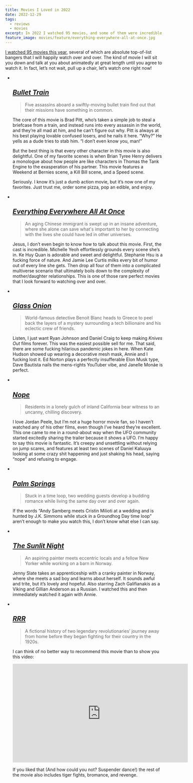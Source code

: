 ```yaml
---
title: Movies I Loved in 2022
date: 2022-12-29
tags:
  - reviews
  - movies
excerpt: In 2022 I watched 95 movies, and some of them were incredible. Let me tell you about them!
feature_image: movies/feature/everything-everywhere-all-at-once.jpg
---
```


[I watched 95 movies this year](https://letterboxd.com/spaceninja/year/2022/), several of which are absolute top-of-list bangers that I will happily watch over and over. The kind of movie I will sit you down and talk at you about animatedly at great length until you agree to watch it. In fact, let’s not wait, pull up a chair, let’s watch one right now!

<ul class="media-list">
<li class="media-list__item">
<div class="media-list__media">

<img src="{{ 'movies/bullet-train.jpg' | imgPath }}" alt="" sizes="{{ media.mediaList.sizes }}" eleventy:widths="{{ media.mediaList.widths }}">

</div>
<div class="media-list__content">

## [_Bullet Train_](https://www.imdb.com/title/tt12593682/)

> Five assassins aboard a swiftly-moving bullet train find out that their missions have something in common.

The core of this movie is Brad Pitt, who’s taken a simple job to steal a briefcase from a train, and instead runs into every assassin in the world, and they’re all mad at him, and he can’t figure out why. Pitt is always at his best playing lovable confused losers, and he nails it here. “Why?” He yells as a dude tries to stab him. “I don’t even know you, man!”

But the best thing is that every other character in this movie is also delightful. One of my favorite scenes is when Brian Tyree Henry delivers a monologue about how people are like characters in Thomas the Tank Engine to the exasperation of his partner. This movie features a Weekend at Bernies scene, a Kill Bill scene, and a Speed scene.

Seriously. I know it’s just a dumb action movie, but it’s now one of my favorites. Just trust me, order some pizza, pop an edible, and enjoy.

</div>
</li>
<li class="media-list__item">
<div class="media-list__media">

<img src="{{ 'movies/everything-everywhere-all-at-once.jpg' | imgPath }}" alt="" sizes="{{ media.mediaList.sizes }}" eleventy:widths="{{ media.mediaList.widths }}">

</div>
<div class="media-list__content">

## [_Everything Everywhere All At Once_](https://www.imdb.com/title/tt6710474/)

> An aging Chinese immigrant is swept up in an insane adventure, where she alone can save what's important to her by connecting with the lives she could have led in other universes.

Jesus, I don’t even begin to know how to talk about this movie. First, the cast is incredible. Michelle Yeoh effortlessly grounds every scene she’s in. Ke Huy Quan is adorable and sweet and delightful. Stephanie Hsu is a fucking force of nature. And Jamie Lee Curtis milks every bit of humor out of every line she gets. Then drop all four of them into a complicated multiverse scenario that ultimately boils down to the complexity of mother/daughter relationships. This is one of those rare perfect movies that I look forward to watching over and over.

</div>
</li>
<li class="media-list__item">
<div class="media-list__media">

<img src="{{ 'movies/glass-onion.jpg' | imgPath }}" alt="" sizes="{{ media.mediaList.sizes }}" eleventy:widths="{{ media.mediaList.widths }}">

</div>
<div class="media-list__content">

## [_Glass Onion_](https://www.imdb.com/title/tt11564570/)

> World-famous detective Benoit Blanc heads to Greece to peel back the layers of a mystery surrounding a tech billionaire and his eclectic crew of friends.

Listen, I just want Ryan Johnson and Daniel Craig to keep making _Knives Out_ films forever. This was the easiest possible sell for me. That said, there are some fucking hilarious pandemic jokes in here. When Kate Hudson showed up wearing a decorative mesh mask, Annie and I fucking lost it. Ed Norton plays a perfectly insufferable Elon Musk type, Dave Bautista nails the mens-rights YouTuber vibe, and Janelle Monáe is perfect.

</div>
</li>
<li class="media-list__item">
<div class="media-list__media">

<img src="{{ 'movies/nope.jpg' | imgPath }}" alt="" sizes="{{ media.mediaList.sizes }}" eleventy:widths="{{ media.mediaList.widths }}">

</div>
<div class="media-list__content">

## [_Nope_](https://www.imdb.com/title/tt10954984/)

> Residents in a lonely gulch of inland California bear witness to an uncanny, chilling discovery.

I love Jordan Peele, but I’m not a huge horror movie fan, so I haven’t watched any of his other films, even though I’ve heard they’re excellent. This one came to me in a round-about way when the UFO community started excitedly sharing the trailer because it shows a UFO. I’m happy to say this movie is fantastic. It’s creepy and unsettling without relying on jump scares, and features at least two scenes of Daniel Kaluuya looking at some crazy shit happening and just shaking his head, saying “nope” and refusing to engage.

</div>
</li>
<li class="media-list__item">
<div class="media-list__media">

<img src="{{ 'movies/palm-springs.jpg' | imgPath }}" alt="" sizes="{{ media.mediaList.sizes }}" eleventy:widths="{{ media.mediaList.widths }}">

</div>
<div class="media-list__content">

## [_Palm Springs_](https://www.imdb.com/title/tt9484998/)

> Stuck in a time loop, two wedding guests develop a budding romance while living the same day over and over again.

If the words “Andy Samberg meets Cristin Milioti at a wedding and is hunted by J.K. Simmons while stuck in a Groundhog Day time loop” aren’t enough to make you watch this, I don’t know what else I can say.

</div>
</li>
<li class="media-list__item">
<div class="media-list__media">

<img src="{{ 'movies/the-sunlit-night.jpg' | imgPath }}" alt="" sizes="{{ media.mediaList.sizes }}" eleventy:widths="{{ media.mediaList.widths }}">

</div>
<div class="media-list__content">

## [_The Sunlit Night_](https://www.imdb.com/title/tt8368394/)

> An aspiring painter meets eccentric locals and a fellow New Yorker while working on a barn in Norway.

Jenny Slate takes an apprenticeship with a cranky painter in Norway, where she meets a sad boy and learns about herself. It sounds awful and trite, but it’s lovely and hopeful. Also starring Zach Galifianakis as a Viking and Gillian Anderson as a Russian. I watched this and then immediately watched it again with Annie.

</div>
</li>
<li class="media-list__item">
<div class="media-list__media">

<img src="{{ 'movies/rrr.jpg' | imgPath }}" alt="" sizes="{{ media.mediaList.sizes }}" eleventy:widths="{{ media.mediaList.widths }}">

</div>
<div class="media-list__content">

## [_RRR_](https://www.imdb.com/title/tt8178634/)

> A fictional history of two legendary revolutionaries’ journey away from home before they began fighting for their country in the 1920s.

I can think of no better way to recommend this movie than to show you this video:

<iframe class="is-standard-width" width="560" height="315" src="https://www.youtube.com/embed/SbT3fKt80k8?si=CPlW3V1pBVKwzXfy" title="YouTube video player" frameborder="0" allow="accelerometer; autoplay; clipboard-write; encrypted-media; gyroscope; picture-in-picture; web-share" allowfullscreen></iframe>

If you liked that (And how could you not? Suspender dance!) the rest of the movie also includes tiger fights, bromance, and revenge.

</div>
</li>
</ul>
